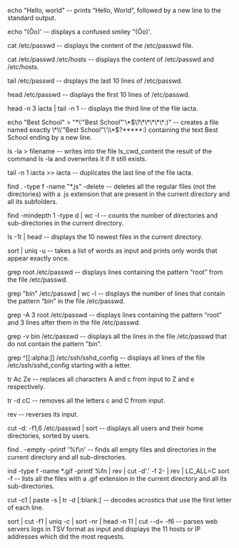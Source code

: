 echo "Hello, world" -- prints “Hello, World”, followed by a new line to the standard output.

echo \"\(Ôo\)\' -- displays a confused smiley "(Ôo)'.

cat /etc/passwd -- displays the content of the /etc/passwd file.

cat /etc/passwd /etc/hosts -- displays the content of /etc/passwd and /etc/hosts.

tail /etc/passwd -- displays the last 10 lines of /etc/passwd.

head /etc/passwd -- displays the first 10 lines of /etc/passwd.

head -n 3 iacta | tail -n 1 -- displays the third line of the file iacta.

echo "Best School" > "\*\\\'\"Best School\"\'\\\*$\?\*\*\*\*\*:)" -- creates a file named exactly \*\\'"Best School"\'\\*$\?\*\*\*\*\*:) containing the text Best School ending by a new line.

ls -la > filename -- writes into the file ls_cwd_content the result of the command ls -la and overwrites it if it still exists.

tail -n 1 iacta >> iacta -- duplicates the last line of the file iacta.

find . -type f -name "*.js" -delete -- deletes all the regular files (not the directories) with a .js extension that are present in the current directory and all its subfolders.

find -mindepth 1 -type d | wc -l -- counts the number of directories and sub-directories in the current directory.

ls -1t | head -- displays the 10 newest files in the current directory.

sort | uniq -u -- takes a list of words as input and prints only words that appear exactly once.

grep root /etc/passwd -- displays lines containing the pattern “root” from the file /etc/passwd. 

grep "bin" /etc/passwd | wc -l -- displays the number of lines that contain the pattern “bin” in the file /etc/passwd.

grep -A 3 root /etc/passwd -- displays lines containing the pattern “root” and 3 lines after them in the file /etc/passwd. 

grep -v bin /etc/passwd -- displays all the lines in the file /etc/passwd that do not contain the pattern "bin".

grep ^[[:alpha:]] /etc/ssh/sshd_config -- displays all lines of the file /etc/ssh/sshd_config starting with a letter.

tr Ac Ze -- replaces all characters A and c from input to Z and e respectively. 

tr -d cC -- removes all the letters c and C frrom input.

rev -- reverses its input.

cut -d: -f1,6 /etc/passwd | sort -- displays all users and their home directories, sorted by users.

find . -empty -printf '%f\n' -- finds all empty files and directories in the current directory and all sub-directories. 

ind -type f -name *.gif -printf %fn | rev | cut -d'.' -f 2- | rev | LC_ALL=C sort -f -- lists all the files with a .gif extension in the current directory and all its sub-directories. 

cut -c1 | paste -s | tr -d [:blank:] -- decodes acrostics that use the first letter of each line. 

sort | cut -f1 | uniq -c | sort -nr | head -n 11 | cut --d=  -f6 -- parses web servers logs in TSV format as input and displays the 11 hosts or IP addresses which did the most requests.
